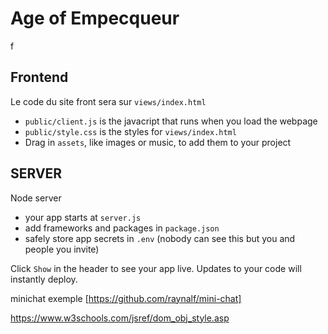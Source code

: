 # Age of Empecqueur
f


## Frontend

Le code du site front sera sur `views/index.html`
- `public/client.js` is the javacript that runs when you load the webpage
- `public/style.css` is the styles for `views/index.html`
- Drag in `assets`, like images or music, to add them to your project



## SERVER
Node server
- your app starts at `server.js`
- add frameworks and packages in `package.json`
- safely store app secrets in `.env` (nobody can see this but you and people you invite)

Click `Show` in the header to see your app live. Updates to your code will instantly deploy.

  
minichat exemple [https://github.com/raynalf/mini-chat]

https://www.w3schools.com/jsref/dom_obj_style.asp
